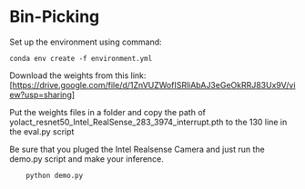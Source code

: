 # Bin-Picking



Set up the environment using command:

    conda env create -f environment.yml


Download the weights from this link:
[https://drive.google.com/file/d/1ZnVUZWofISRliAbAJ3eGeOkRRJ83Ux9V/view?usp=sharing]

Put the weights files in a folder and copy the path of yolact_resnet50_Intel_RealSense_283_3974_interrupt.pth to the 130 line in the eval.py script

Be sure that you pluged the Intel Realsense Camera and just run the demo.py script and make your inference. 

        python demo.py
